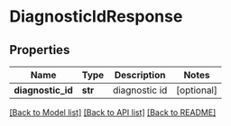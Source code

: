 # DiagnosticIdResponse

## Properties
Name | Type | Description | Notes
------------ | ------------- | ------------- | -------------
**diagnostic_id** | **str** | diagnostic id | [optional] 

[[Back to Model list]](../README.md#documentation-for-models) [[Back to API list]](../README.md#documentation-for-api-endpoints) [[Back to README]](../README.md)

